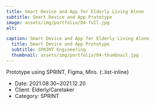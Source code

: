 ```yaml
---
title: Smart Device and App for Elderly Living Alone
subtitle: Smart Device and App Prototype
image: assets/img/portfolio/04-full.jpg
alt: 

caption: Smart Device and App for Elderly Living Alone
  title: Smart Device and App Prototype
  subtitle: SPRINT Engineering
  thumbnail: assets/img/portfolio/04-thumbnail.jpg
---
```

Prototype using SPRINT, Figma, Miro.
{:.list-inline}
- Date: 2021.08.30~2021.12.20
- Client: Elderly/Caretaker
- Category: SPRINT

